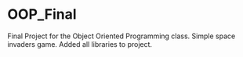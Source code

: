 # OOP_Final
Final Project for the Object Oriented Programming class. Simple space invaders game.
Added all libraries to project.
